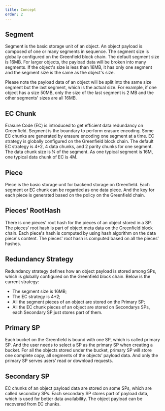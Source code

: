 ```yaml
---
title: Concept
order: 2
---
```


## Segment 
Segment is the basic storage unit of an object. An object payload is composed of one
or many segments in sequence. The segment size is globally configured on the Greenfield
block chain. The default segment size is 16MB.  For larger objects, the payload data will
be broken into many segments. If the object's size is less than 16MB, it has only one
segment and the segment size is the same as the object's size.

Please note the payload data of an object will be split into the same size segment
but the last segment, which is the actual size. For example, if one object has a size
50MB, only the size of the last segment is 2 MB and the other segments' sizes are all 16MB.

## EC Chunk 
Erasure Code (EC) is introduced to get efficient data redundancy on Greenfield. Segment
is the boundary to perform erasure encoding. Some EC chunks are generated by erasure 
encoding one segment at a time. EC strategy is globally configured on the Greenfield block
chain. The default EC strategy is 4+2, 4 data chunks, and 2 parity chunks for one segment.
The data chunk size is ¼ of the segment. As one typical segment is 16M, one typical data chunk
of EC is 4M.

## Piece
Piece is the basic storage unit for backend storage on Greenfield. Each segment or EC chunk
can be regarded as one data piece. And the key for each piece is generated based on the
policy on the Greenfield chain.

## Pieces' RootHash
There is one pieces' root hash for the pieces of an object stored in a SP. The pieces' root
hash is part of object meta data on the Greenfield block chain. Each piece's hash is computed
by using hash algorithm on the data piece's content. The pieces' root hash is computed based
on all the pieces' hashes.

## Redundancy Strategy
Redundancy strategy defines how an object payload is stored among SPs, which is globally
configured on the Greenfield block chain. Below is the current strategy:
* The segment size is 16MB;
* The EC strategy is 4+2;
* All the segment pieces of an object are stored on the Primary SP;
* All the EC chunk pieces of an object are stored on Secondarys SPs, each Secondary SP just
  stores part of them.

## Primary SP
Each bucket on the Greenfield is bound with one SP, which is called primary SP. And the user
needs to select a SP as the primary SP when creating a bucket. For all the objects stored
under the bucket, primary SP will store one complete copy, all segments of the objects’
payload data. And only the primary SP serves users’ read or download requests.

## Secondary SP 
EC chunks of an object payload data are stored on some SPs, which are called secondary SPs.
Each secondary SP stores part of payload data, which is used for better data availability.
The object payload can be recovered from EC chunks.

